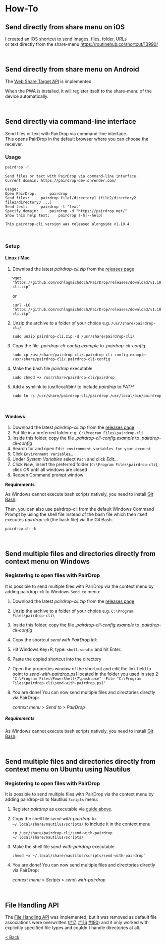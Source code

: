 # How-To

## Send directly from share menu on iOS
I created an iOS shortcut to send images, files, folder, URLs \
or text directly from the share-menu 
https://routinehub.co/shortcut/13990/

[//]: # (Todo: Add screenshots)

<br>

## Send directly from share menu on Android
The [Web Share Target API](https://developer.mozilla.org/en-US/docs/Web/Manifest/share_target) is implemented.

When the PWA is installed, it will register itself to the share-menu of the device automatically.

<br>

## Send directly via command-line interface
Send files or text with PairDrop via command-line interface. \
This opens PairDrop in the default browser where you can choose the receiver.

### Usage
```bash
pairdrop -h
```
```
Send files or text with PairDrop via command-line interface.
Current domain: https://pairdrop-dev.onrender.com/

Usage:
Open PairDrop:		pairdrop
Send files:		pairdrop file1/directory1 (file2/directory2 file3/directory3 ...)
Send text:		pairdrop -t "text"
Specify domain:		pairdrop -d "https://pairdrop.net/"
Show this help text:	pairdrop (-h|--help)

This pairdrop-cli version was released alongside v1.10.4
```

<br>

### Setup

#### Linux / Mac
1. Download the latest _pairdrop-cli.zip_ from the [releases page](https://github.com/schlagmichdoch/PairDrop/releases)
   ```shell
   wget "https://github.com/schlagmichdoch/PairDrop/releases/download/v1.10.6/pairdrop-cli.zip"
   ```
   or
   ```shell
   curl -LO "https://github.com/schlagmichdoch/PairDrop/releases/download/v1.10.6/pairdrop-cli.zip"
   ```
2. Unzip the archive to a folder of your choice e.g. `/usr/share/pairdrop-cli/`
   ```shell
   sudo unzip pairdrop-cli.zip -d /usr/share/pairdrop-cli/
   ```
3. Copy the file _.pairdrop-cli-config.example_ to _.pairdrop-cli-config_
   ```shell
   sudo cp /usr/share/pairdrop-cli/.pairdrop-cli-config.example /usr/share/pairdrop-cli/.pairdrop-cli-config
   ```
4. Make the bash file _pairdrop_ executable
   ```shell
   sudo chmod +x /usr/share/pairdrop-cli/pairdrop
   ```
5. Add a symlink to /usr/local/bin/ to include _pairdrop_ to _PATH_
   ```shell
   sudo ln -s /usr/share/pairdrop-cli/pairdrop /usr/local/bin/pairdrop
   ```

<br>

#### Windows
1. Download the latest _pairdrop-cli.zip_ from the [releases page](https://github.com/schlagmichdoch/PairDrop/releases)
2. Put file in a preferred folder e.g. `C:\Program Files\pairdrop-cli`
3. Inside this folder, copy the file _.pairdrop-cli-config.example_ to _.pairdrop-cli-config_
4. Search for and open `Edit environment variables for your account`
5. Click `Environment Variables…`
6. Under _System Variables_ select `Path` and click _Edit..._
7. Click _New_, insert the preferred folder (`C:\Program Files\pairdrop-cli`), click *OK* until all windows are closed
8. Reopen Command prompt window

**Requirements**

As Windows cannot execute bash scripts natively, you need to install [Git Bash](https://gitforwindows.org/).

Then, you can also use pairdrop-cli from the default Windows Command Prompt 
by using the shell file instead of the bash file which then itself executes 
_pairdrop-cli_ (the bash file) via the Git Bash.
```shell
pairdrop.sh -h
```

<br>

## Send multiple files and directories directly from context menu on Windows

### Registering to open files with PairDrop
It is possible to send multiple files with PairDrop via the context menu by adding pairdrop-cli to Windows `Send to` menu:
1. Download the latest _pairdrop-cli.zip_ from the [releases page](https://github.com/schlagmichdoch/PairDrop/releases)
2. Unzip the archive to a folder of your choice e.g. `C:\Program Files\pairdrop-cli\`
3. Inside this folder, copy the file _.pairdrop-cli-config.example_ to _.pairdrop-cli-config_
4. Copy the shortcut _send with PairDrop.lnk_
5. Hit Windows Key+R, type: `shell:sendto` and hit Enter.
6. Paste the copied shortcut into the directory
7. Open the properties window of the shortcut and edit the link field to point to _send-with-pairdrop.ps1_ located in the folder you used in step 2: \
   `"C:\Program Files\PowerShell\7\pwsh.exe" -File "C:\Program Files\pairdrop-cli\send-with-pairdrop.ps1"`
8. You are done! You can now send multiple files and directories directly via PairDrop:

   _context menu_ > _Send to_ > _PairDrop_

##### Requirements
As Windows cannot execute bash scripts natively, you need to install [Git Bash](https://gitforwindows.org/).

<br>

## Send multiple files and directories directly from context menu on Ubuntu using Nautilus

### Registering to open files with PairDrop
It is possible to send multiple files with PairDrop via the context menu by adding pairdrop-cli to Nautilus `Scripts` menu:
1. Register _pairdrop_ as executable via [guide above](#linux).
2. Copy the shell file _send-with-pairdrop_ to `~/.local/share/nautilus/scripts/` to include it in the context menu
   ```shell
   cp /usr/share/pairdrop-cli/send-with-pairdrop ~/.local/share/nautilus/scripts/
   ```
3. Make the shell file _send-with-pairdrop_ executable
   ```shell
   chmod +x ~/.local/share/nautilus/scripts/send-with-pairdrop`
   ```
4. You are done! You can now send multiple files and directories directly via PairDrop:

   _context menu_ > _Scripts_ > _send-with-pairdrop_

<br>

## File Handling API
The [File Handling API](https://learn.microsoft.com/en-us/microsoft-edge/progressive-web-apps-chromium/how-to/handle-files)
was implemented, but it was removed as default file associations were overwritten ([#17](https://github.com/schlagmichdoch/PairDrop/issues/17),
[#116](https://github.com/schlagmichdoch/PairDrop/issues/116) [#190](https://github.com/schlagmichdoch/PairDrop/issues/190))
and it only worked with explicitly specified file types and couldn't handle directories at all.

[< Back](/README.md)
